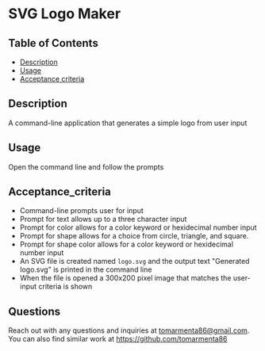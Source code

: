 # SVG Logo Maker

## Table of Contents

- [Description](#description)
- [Usage](#usage)
- [Acceptance criteria](#acceptance_criteria)

## Description

A command-line application that generates a simple logo from user input

## Usage

Open the command line and follow the prompts

## Acceptance_criteria

- Command-line prompts user for input
- Prompt for text allows up to a three character input
- Prompt for color allows for a color keyword or hexidecimal number input
- Prompt for shape allows for a choice from circle, triangle, and square.
- Prompt for shape color allows for a color keyword or hexidecimal number input
- An SVG file is created named `logo.svg` and the output text "Generated logo.svg" is printed in the command line
- When the file is opened a 300x200 pixel image that matches the user-input criteria is shown


## Questions

Reach out with any questions and inquiries at tomarmenta86@gmail.com. You can also find similar work at https://github.com/tomarmenta86
